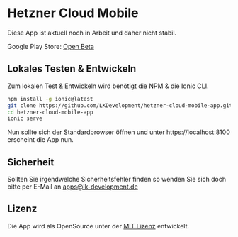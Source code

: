 # Hetzner Cloud Mobile
Diese App ist aktuell noch in Arbeit und daher nicht stabil.

Google Play Store: [Open Beta](https://play.google.com/apps/testing/de.lkdevelopment.hetzner)

## Lokales Testen & Entwickeln
Zum lokalen Test & Entwickeln wird benötigt die NPM & die Ionic CLI.
```bash
npm install -g ionic@latest
git clone https://github.com/LKDevelopment/hetzner-cloud-mobile-app.git
cd hetzner-cloud-mobile-app
ionic serve
```
Nun sollte sich der Standardbrowser öffnen und unter https://localhost:8100 erscheint die App nun.


## Sicherheit
Sollten Sie irgendwelche Sicherheitsfehler finden so wenden Sie sich doch bitte per E-Mail an apps@lk-development.de

## Lizenz
Die App wird als OpenSource unter der [MIT Lizenz](LICENSE.md) entwickelt.
